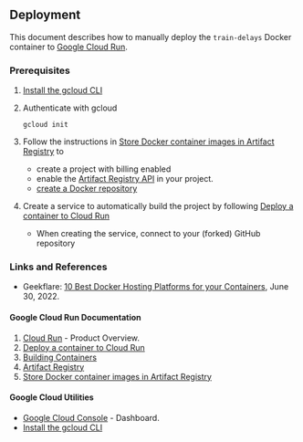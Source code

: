 ## Deployment

This document describes how to manually deploy the `train-delays` Docker container to [Google Cloud
Run](https://cloud.google.com/run?hl=en).

### Prerequisites

1. [Install the gcloud CLI](https://cloud.google.com/sdk/docs/install?hl=en)

2. Authenticate with gcloud

   ```shell
   gcloud init
   ```

3. Follow the instructions in [Store Docker container images in Artifact
   Registry](https://cloud.google.com/artifact-registry/docs/docker/store-docker-container-images?hl=en) to

    - create a project with billing enabled
    - enable the [Artifact Registry API](https://console.cloud.google.com/apis/library/artifactregistry.googleapis.com) in
      your project.
    - [create a Docker repository](https://cloud.google.com/artifact-registry/docs/docker/store-docker-container-images?hl=en#create)

4. Create a service to automatically build the project by following [Deploy a container to Cloud
      Run](https://cloud.google.com/run/docs/quickstarts/deploy-container?hl=en)

   - When creating the service, connect to your (forked) GitHub repository

### Links and References

- Geekflare: [10 Best Docker Hosting Platforms for your
  Containers](https://geekflare.com/docker-hosting-platforms/#geekflare-toc-google-cloud-run), June 30, 2022.

#### Google Cloud Run Documentation

1. [Cloud Run](https://cloud.google.com/run?hl=en) - Product Overview.
1. [Deploy a container to Cloud Run](https://cloud.google.com/run/docs/quickstarts/deploy-container?hl=en)
1. [Building Containers](https://cloud.google.com/run/docs/building/containers?hl=en)
1. [Artifact Registry](https://cloud.google.com/artifact-registry/docs/overview?hl=en)
1. [Store Docker container images in Artifact Registry](https://cloud.google.com/artifact-registry/docs/docker/store-docker-container-images?hl=en)

#### Google Cloud Utilities

- [Google Cloud Console](https://console.cloud.google.com/home/dashboard) - Dashboard.
- [Install the gcloud CLI](https://cloud.google.com/sdk/docs/install?hl=en)
